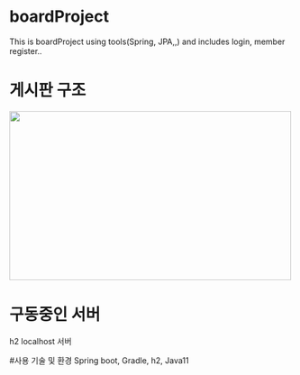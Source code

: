 # boardProject
This is boardProject using tools(Spring, JPA,,) and includes login, member register..

# 게시판 구조
<img src="https://user-images.githubusercontent.com/124184748/220814641-026f528a-3d24-435f-866a-2a04f8010ac1.png"  width="500" height="300"/>

# 구동중인 서버
h2 localhost 서버

#사용 기술 및 환경
Spring boot, Gradle, h2, Java11
